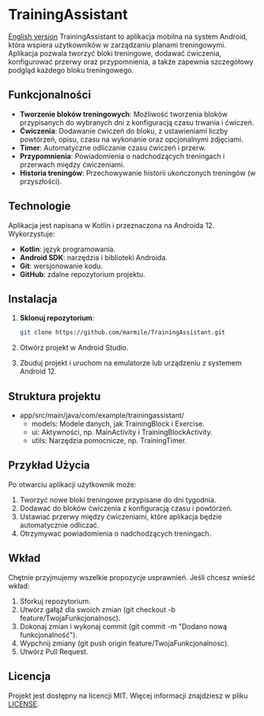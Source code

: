 # TrainingAssistant

[English version](README.md)
TrainingAssistant to aplikacja mobilna na system Android, która wspiera użytkowników w zarządzaniu planami treningowymi. Aplikacja pozwala tworzyć bloki treningowe, dodawać ćwiczenia, konfigurować przerwy oraz przypomnienia, a także zapewnia szczegółowy podgląd każdego bloku treningowego.

## Funkcjonalności

- **Tworzenie bloków treningowych**: Możliwość tworzenia bloków przypisanych do wybranych dni z konfiguracją czasu trwania i ćwiczeń.
- **Ćwiczenia**: Dodawanie ćwiczeń do bloku, z ustawieniami liczby powtórzeń, opisu, czasu na wykonanie oraz opcjonalnymi zdjęciami.
- **Timer**: Automatyczne odliczanie czasu ćwiczeń i przerw.
- **Przypomnienia**: Powiadomienia o nadchodzących treningach i przerwach między ćwiczeniami.
- **Historia treningów**: Przechowywanie historii ukończonych treningów (w przyszłości).

## Technologie

Aplikacja jest napisana w Kotlin i przeznaczona na Androida 12. Wykorzystuje:
- **Kotlin**: język programowania.
- **Android SDK**: narzędzia i biblioteki Androida.
- **Git**: wersjonowanie kodu.
- **GitHub**: zdalne repozytorium projektu.

## Instalacja

1. **Sklonuj repozytorium**:
   ```bash
   git clone https://github.com/marmile/TrainingAssistant.git
   ```

2. Otwórz projekt w Android Studio.
3. Zbuduj projekt i uruchom na emulatorze lub urządzeniu z systemem Android 12.

## Struktura projektu
* app/src/main/java/com/example/trainingassistant/
    * models: Modele danych, jak TrainingBlock i Exercise.
    * ui: Aktywności, np. MainActivity i TrainingBlockActivity.
    * utils: Narzędzia pomocnicze, np. TrainingTimer.

## Przykład Użycia
Po otwarciu aplikacji użytkownik może:

1. Tworzyć nowe bloki treningowe przypisane do dni tygodnia.
2. Dodawać do bloków ćwiczenia z konfiguracją czasu i powtórzeń.
3. Ustawiać przerwy między ćwiczeniami, które aplikacja będzie automatycznie odliczać.
4. Otrzymywać powiadomienia o nadchodzących treningach.

## Wkład
Chętnie przyjmujemy wszelkie propozycje usprawnień. Jeśli chcesz wnieść wkład:

1. Sforkuj repozytorium.
2. Utwórz gałąź dla swoich zmian (git checkout -b feature/TwojaFunkcjonalnosc).
3. Dokonaj zmian i wykonaj commit (git commit -m "Dodano nową funkcjonalność").
4. Wypchnij zmiany (git push origin feature/TwojaFunkcjonalnosc).
5. Utwórz Pull Request.

## Licencja
Projekt jest dostępny na licencji MIT. Więcej informacji znajdziesz w pliku [LICENSE](LICENSE).








